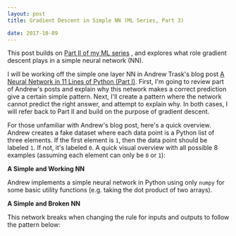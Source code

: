 ```yaml
---
layout: post
title: Gradient Descent in Simple NN (ML Series, Part 3)

date: 2017-10-09
---
```


This post builds on [Part II of my ML series](https://benbrostoff.github.io/2017/10/09/gradient-descent-intuition/) , and explores what role gradient descent plays in a simple neural network (NN).

I will be working off the simple one layer NN in Andrew Trask's blog post [A Neural Network in 11 Lines of Python (Part I)](http://iamtrask.github.io/2015/07/12/basic-python-network/). First, I'm going to review part of Andrew's posts and explain why this network makes a correct prediction give a certain simple pattern. Next, I'll create a pattern where the network cannot predict the right answer, and attempt to explain why. In both cases, I will refer back to Part II and build on the purpose of gradient descent.

For those unfamiliar with Andrew's blog post, here's a quick overview. Andrew creates a fake dataset where each data point is a Python list of three elements. If the first element is `1`, then the data point should be labeled `1`. If not, it's labeled `0`. A quick visual overview with all possible 8 examples (assuming each element can only be `0` or `1`):



**A Simple and Working NN**

Andrew implements a simple neural network in Python using only `numpy` for some basic utility functions (e.g. taking the dot product of two arrays).

**A Simple and Broken NN**

This network breaks when changing the rule for inputs and outputs to follow the pattern below:
